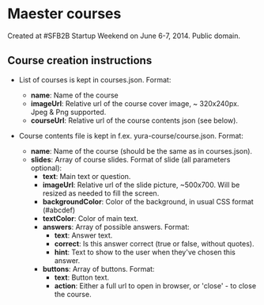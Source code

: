 # Maester courses

Created at #SFB2B Startup Weekend on June 6-7, 2014. Public domain.

## Course creation instructions

 * List of courses is kept in courses.json. Format:
   * **name**: Name of the course
   * **imageUrl**: Relative url of the course cover image, ~ 320x240px. Jpeg & Png supported.
   * **courseUrl**: Relative url of the course contents json (see below).

 * Course contents file is kept in f.ex. yura-course/course.json. Format:
   * **name**: Name of the course (should be the same as in courses.json).
   * **slides**: Array of course slides. Format of slide (all parameters optional):
     * **text**: Main text or question.
     * **imageUrl**: Relative url of the slide picture, ~500x700. Will be resized as needed to fill the screen.
     * **backgroundColor**: Color of the background, in usual CSS format (#abcdef)
     * **textColor**: Color of main text.
     * **answers**: Array of possible answers. Format:
       * **text**: Answer text.
       * **correct**: Is this answer correct (true or false, without quotes).
       * **hint**: Text to show to the user when they've chosen this answer.
     * **buttons**: Array of buttons. Format:
       * **text**: Button text.
       * **action**: Either a full url to open in browser, or 'close' - to close the course.






